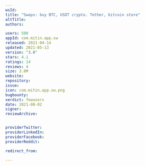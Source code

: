 ```yaml
---
wsId: 
title: "Swaps: buy BTC, USDT crypto. Tether, bitcoin store"
altTitle: 
authors:

users: 500
appId: com.mitin.app.sw
released: 2021-04-14
updated: 2021-05-13
version: "3.0"
stars: 4.1
ratings: 14
reviews: 4
size: 3.8M
website: 
repository: 
issue: 
icon: com.mitin.app.sw.png
bugbounty: 
verdict: fewusers
date: 2021-08-02
signer: 
reviewArchive:


providerTwitter: 
providerLinkedIn: 
providerFacebook: 
providerReddit: 

redirect_from:

---
```



